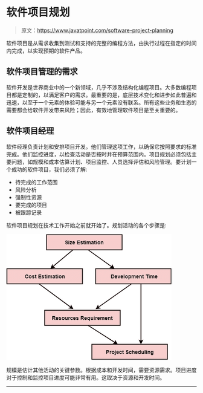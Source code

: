 # 软件项目规划

> 原文：<https://www.javatpoint.com/software-project-planning>

软件项目是从需求收集到测试和支持的完整的编程方法，由执行过程在指定的时间内完成，以实现预期的软件产品。

## 软件项目管理的需求

软件开发是世界商业中的一个新领域，几乎不涉及结构化编程项目。大多数编程项目都是定制的，以满足客户的需求。最重要的是，底层技术变化和进步如此普遍和迅速，以至于一个元素的体验可能与另一个元素没有联系。所有这些业务和生态的需要都会给软件开发带来风险；因此，有效地管理软件项目是至关重要的。

## 软件项目经理

软件经理负责计划和安排项目开发。他们管理这项工作，以确保它按照要求的标准完成。他们监控进度，以检查活动是否按时并在预算范围内。项目规划必须包括主要问题，如规模和成本估算计划、项目监控、人员选择评估和风险管理。要计划一个成功的软件项目，我们必须了解:

*   待完成的工作范围
*   风险分析
*   强制性资源
*   要完成的项目
*   被跟踪记录

软件项目规划在技术工作开始之前就开始了。规划活动的各个步骤是:

![Software Project Planning](img/8181d88c6f115c2b47fc3fd0cb94da6d.png)

规模是估计其他活动的关键参数。根据成本和开发时间，需要资源需求。项目进度对于控制和监控项目进度可能非常有用。这取决于资源和开发时间。

* * *